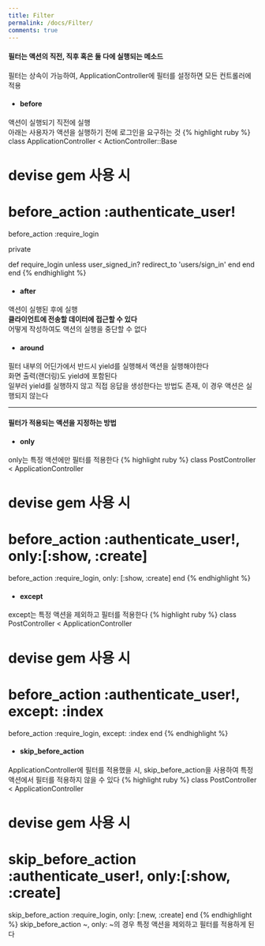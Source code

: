 ```yaml
---
title: Filter
permalink: /docs/Filter/
comments: true
---
```

#### 필터는 액션의 <b>직전</b>, <b>직후</b> 혹은 <b>둘 다</b>에 실행되는 메소드
필터는 상속이 가능하여, ApplicationController에 필터를 설정하면 모든 컨트롤러에 적용
<br/>

* <h4>before</h4>
액션이 실행되기 직전에 실행<br/>
아래는 사용자가 액션을 실행하기 전에 로그인을 요구하는 것
{% highlight ruby %}
class ApplicationController < ActionController::Base
  # devise gem 사용 시
  # before_action :authenticate_user!
  before_action :require_login

  private

  def require_login
    unless user_signed_in?
      redirect_to 'users/sign_in'
    end
  end
end
{% endhighlight %}

* <h4>after</h4>
액션이 실행된 후에 실행<br/>
<b>클라이언트에 전송할 데이터에 접근할 수 있다</b><br/>
어떻게 작성하여도 액션의 실행을 중단할 수 없다
<br/>

* <h4>around</h4>
필터 내부의 어딘가에서 반드시 yield를 실행해서 액션을 실행해야한다<br/>
화면 출력(랜더링)도 yield에 포함된다<br/>
일부러 yield를 실행하지 않고 직접 응답을 생성한다는 방법도 존재, 이 경우 액션은 실행되지 않는다
<hr/>

#### 필터가 적용되는 액션을 지정하는 방법
* <h4>only</h4>
only는 특정 액션에만 필터를 적용한다
{% highlight ruby %}
class PostController < ApplicationController
  # devise gem 사용 시
  # before_action :authenticate_user!, only:[:show, :create]
  before_action :require_login, only: [:show, :create]
end
{% endhighlight %}

* <h4>except</h4>
except는 특정 액션을 제외하고 필터를 적용한다
{% highlight ruby %}
class PostController < ApplicationController
  # devise gem 사용 시
  # before_action :authenticate_user!, except: :index
  before_action :require_login, except: :index
end
{% endhighlight %}

* <h4>skip_before_action</h4>
ApplicationController에 필터를 적용했을 시, skip_before_action을 사용하여 특정 액션에서 필터를 적용하지 않을 수 있다
{% highlight ruby %}
class PostController < ApplicationController
  # devise gem 사용 시
  # skip_before_action :authenticate_user!, only:[:show, :create]
  skip_before_action :require_login, only: [:new, :create]
end
{% endhighlight %}
skip_before_action ~, only: ~의 경우 특정 액션을 제외하고 필터를 적용하게 된다
